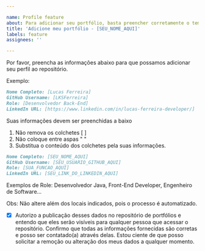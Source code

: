 ```yaml
---

name: Profile feature
about: Para adicionar seu portfólio, basta preencher corretamente o template.
title: 'Adicione meu portfólio - [SEU_NOME_AQUI]'
labels: feature
assignees: ''

---
```


Por favor, preencha as informações abaixo para que possamos adicionar seu perfil ao repositório.

Exemplo:
```md
Nome Completo: [Lucas Ferreira]
GitHub Username: [LKSFerreira]
Role: [Desenvolvedor Back-End]
LinkedIn URL: [https://www.linkedin.com/in/lucas-ferreira-developer/]
```

Suas informações devem ser preenchidas a baixo
1. Não remova os colchetes [ ]
2. Não coloque entre aspas " "
3. Substitua o conteúdo dos colchetes pela suas informações.
   
```md
Nome Completo: [SEU_NOME_AQUI]
GitHub Username: [SEU_USUARIO_GITHUB_AQUI]
Role: [SUA_FUNCAO_AQUI] 
LinkedIn URL: [SEU_LINK_DO_LINKEDIN_AQUI]
```
Exemplos de Role: Desenvolvedor Java, Front-End Developer, Engenheiro de Software...

Obs: Não altere além dos locais indicados, pois o processo é automatizado.

- [x] Autorizo a publicação desses dados no repositório de portfólios e entendo que eles serão visíveis para qualquer pessoa que acessar o repositório. Confirmo que todas as informações fornecidas são corretas e posso ser contatado(a) através delas. Estou ciente de que posso solicitar a remoção ou alteração dos meus dados a qualquer momento.
